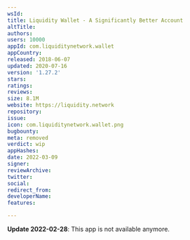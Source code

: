 ```yaml
---
wsId: 
title: Liquidity Wallet - A Significantly Better Account
altTitle: 
authors: 
users: 10000
appId: com.liquiditynetwork.wallet
appCountry: 
released: 2018-06-07
updated: 2020-07-16
version: '1.27.2'
stars: 
ratings: 
reviews: 
size: 8.1M
website: https://liquidity.network
repository: 
issue: 
icon: com.liquiditynetwork.wallet.png
bugbounty: 
meta: removed
verdict: wip
appHashes: 
date: 2022-03-09
signer: 
reviewArchive: 
twitter: 
social: 
redirect_from: 
developerName: 
features: 

---
```


**Update 2022-02-28**: This app is not available anymore.

